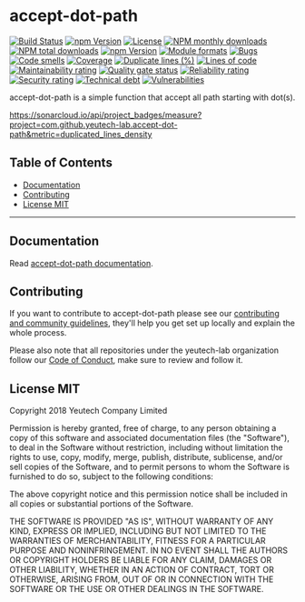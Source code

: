 # accept-dot-path

[![Build Status](https://travis-ci.org/yeutech-lab/accept-dot-path.svg?branch=master)](https://travis-ci.org/yeutech-lab/accept-dot-path) [![npm Version](https://img.shields.io/npm/v/@yeutech-lab/accept-dot-path.svg?style=flat)](https://www.npmjs.com/package/@yeutech-lab/accept-dot-path) [![License](https://img.shields.io/npm/l/@yeutech-lab/accept-dot-path.svg?style=flat)](https://www.npmjs.com/package/@yeutech-lab/accept-dot-path) [![NPM monthly downloads](https://img.shields.io/npm/dm/@yeutech-lab/accept-dot-path.svg?style=flat)](https://npmjs.org/package/@yeutech-lab/accept-dot-path) [![NPM total downloads](https://img.shields.io/npm/dt/@yeutech-lab/accept-dot-path.svg?style=flat)](https://npmjs.org/package/@yeutech-lab/accept-dot-path) [![npm Version](https://img.shields.io/node/v/@yeutech-lab/accept-dot-path.svg?style=flat)](https://www.npmjs.com/package/@yeutech-lab/accept-dot-path) [![Module formats](https://img.shields.io/badge/module%20formats-umd%2C%20cjs%2C%20esm-green.svg?style=flat)](https://www.npmjs.com/package/@yeutech-lab/accept-dot-path)
[![Bugs](https://sonarcloud.io/api/project_badges/measure?project=com.github.yeutech-lab.accept-dot-path&metric=bugs)](https://sonarcloud.io/api/project_badges/measure?project=com.github.yeutech-lab.accept-dot-path&metric=bugs)
[![Code smells](https://sonarcloud.io/api/project_badges/measure?project=com.github.yeutech-lab.accept-dot-path&metric=code_smells)](https://sonarcloud.io/api/project_badges/measure?project=com.github.yeutech-lab.accept-dot-path&metric=code_smells)
[![Coverage](https://sonarcloud.io/api/project_badges/measure?project=com.github.yeutech-lab.accept-dot-path&metric=coverage)](https://sonarcloud.io/api/project_badges/measure?project=com.github.yeutech-lab.accept-dot-path&metric=coverage)
[![Duplicate lines (%)](https://sonarcloud.io/api/project_badges/measure?project=com.github.yeutech-lab.accept-dot-path&metric=duplicated_lines_density)](https://sonarcloud.io/api/project_badges/measure?project=com.github.yeutech-lab.accept-dot-path&metric=duplicated_lines_density)
[![Lines of code](https://sonarcloud.io/api/project_badges/measure?project=com.github.yeutech-lab.accept-dot-path&metric=ncloc)](https://sonarcloud.io/api/project_badges/measure?project=com.github.yeutech-lab.accept-dot-path&metric=ncloc)
[![Maintainability rating](https://sonarcloud.io/api/project_badges/measure?project=com.github.yeutech-lab.accept-dot-path&metric=sqale_rating)](https://sonarcloud.io/api/project_badges/measure?project=com.github.yeutech-lab.accept-dot-path&metric=sqale_rating)
[![Quality gate status](https://sonarcloud.io/api/project_badges/measure?project=com.github.yeutech-lab.accept-dot-path&metric=alert_status)](https://sonarcloud.io/api/project_badges/measure?project=com.github.yeutech-lab.accept-dot-path&metric=alert_status)
[![Reliability rating](https://sonarcloud.io/api/project_badges/measure?project=com.github.yeutech-lab.accept-dot-path&metric=reliability_rating)](https://sonarcloud.io/api/project_badges/measure?project=com.github.yeutech-lab.accept-dot-path&metric=reliability_rating)
[![Security rating](https://sonarcloud.io/api/project_badges/measure?project=com.github.yeutech-lab.accept-dot-path&metric=security_rating)](https://sonarcloud.io/api/project_badges/measure?project=com.github.yeutech-lab.accept-dot-path&metric=security_rating)
[![Technical debt](https://sonarcloud.io/api/project_badges/measure?project=com.github.yeutech-lab.accept-dot-path&metric=sqale_index)](https://sonarcloud.io/api/project_badges/measure?project=com.github.yeutech-lab.accept-dot-path&metric=sqale_index)
[![Vulnerabilities](https://sonarcloud.io/api/project_badges/measure?project=com.github.yeutech-lab.accept-dot-path&metric=vulnerabilities)](https://sonarcloud.io/api/project_badges/measure?project=com.github.yeutech-lab.accept-dot-path&metric=vulnerabilities)

accept-dot-path is a simple function that accept all path starting with dot(s).


https://sonarcloud.io/api/project_badges/measure?project=com.github.yeutech-lab.accept-dot-path&metric=duplicated_lines_density

## Table of Contents

  - [Documentation](#documentation)
  - [Contributing](#contributing)
  - [License MIT](#license-mit)

---

## Documentation

Read [accept-dot-path documentation](https://yeutech-lab.github.io/accept-dot-path).


## Contributing

If you want to contribute to accept-dot-path please see our [contributing and community guidelines](https://github.com/yeutech-lab/accept-dot-path/blob/master/CONTRIBUTING.md), they\'ll help you get set up locally and explain the whole process.

Please also note that all repositories under the yeutech-lab organization follow our [Code of Conduct](https://github.com/yeutech-lab/accept-dot-path/blob/master/CODE_OF_CONDUCT.md), make sure to review and follow it.

## License MIT

Copyright 2018 Yeutech Company Limited

Permission is hereby granted, free of charge, to any person obtaining a copy of this software and associated documentation files (the "Software"), to deal in the Software without restriction, including without limitation the rights to use, copy, modify, merge, publish, distribute, sublicense, and/or sell copies of the Software, and to permit persons to whom the Software is furnished to do so, subject to the following conditions:

The above copyright notice and this permission notice shall be included in all copies or substantial portions of the Software.

THE SOFTWARE IS PROVIDED "AS IS", WITHOUT WARRANTY OF ANY KIND, EXPRESS OR IMPLIED, INCLUDING BUT NOT LIMITED TO THE WARRANTIES OF MERCHANTABILITY, FITNESS FOR A PARTICULAR PURPOSE AND NONINFRINGEMENT. IN NO EVENT SHALL THE AUTHORS OR COPYRIGHT HOLDERS BE LIABLE FOR ANY CLAIM, DAMAGES OR OTHER LIABILITY, WHETHER IN AN ACTION OF CONTRACT, TORT OR OTHERWISE, ARISING FROM, OUT OF OR IN CONNECTION WITH THE SOFTWARE OR THE USE OR OTHER DEALINGS IN THE SOFTWARE.

